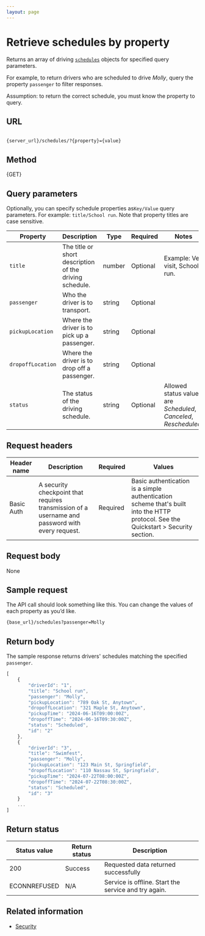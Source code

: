 ```yaml
---
layout: page
---
```

# Retrieve schedules by property

Returns an array of driving [`schedules`](schedules) objects for specified query parameters.

For example, to return drivers who are scheduled to drive *Molly*, query the property `passenger` to filter responses.

Assumption: to return the correct schedule, you must know the property to query.

## URL

```shell

{server_url}/schedules/?{property}={value}
```

## Method

{GET}

## Query parameters

Optionally, you can specify schedule properties as`Key/Value` query parameters. For example: `title/School run`. Note that property titles are case sensitive.

| Property | Description | Type | Required | Notes |
| -------------- | ------ | ------------ |------------ |------------ |
| `title` | The title or short description of the driving schedule. | number | Optional | Example: Vet visit, School run. |
|`passenger` | Who the driver is to transport. | string | Optional |  |
| `pickupLocation` | Where the driver is to pick up a passenger. | string | Optional |  |
| `dropoffLocation` | Where the driver is to drop off a passenger. | string | Optional |  |
| `status` | The status of the driving schedule. | string | Optional |Allowed status values are *Scheduled*, *Canceled*, *Rescheduled*. |

## Request headers

| Header name | Description | Required | Values |
| -------------- | ------ | ------------ |------------ |
| Basic Auth | A security checkpoint that requires transmission of a username and password with every request. | Required | Basic authentication is a simple authentication scheme that's built into the HTTP protocol. See the Quickstart > Security section.|

## Request body

None

## Sample request

The API call should look something like this. You can change the values of each property as you’d like.

```bash
{base_url}/schedules?passenger=Molly
```

## Return body

The sample response returns drivers' schedules matching the specified `passenger`.

```js
[
    {
        "driverId": "1",
        "title": "School run",
        "passenger": "Molly",
        "pickupLocation": "789 Oak St, Anytown",
        "dropoffLocation": "321 Maple St, Anytown",
        "pickupTime": "2024-06-16T09:00:00Z",
        "dropoffTime": "2024-06-16T09:30:00Z",
        "status": "Scheduled",
        "id": "2"
    },
    {
        "driverId": "3",
        "title": "Swimfest",
        "passenger": "Molly",
        "pickupLocation": "123 Main St, Springfield",
        "dropoffLocation": "110 Nassau St, Springfield",
        "pickupTime": "2024-07-22T08:00:00Z",
        "dropoffTime": "2024-07-22T08:30:00Z",
        "status": "Scheduled",
        "id": "3"
    }
    ...
]
```

## Return status

| Status value | Return status | Description |
| ------------- | ----------- | ----------- |
| 200 | Success | Requested data returned successfully |
|  ECONNREFUSED | N/A | Service is offline. Start the service and try again. |

## Related information

* [Security](../get-started/quickstart.md#security)
